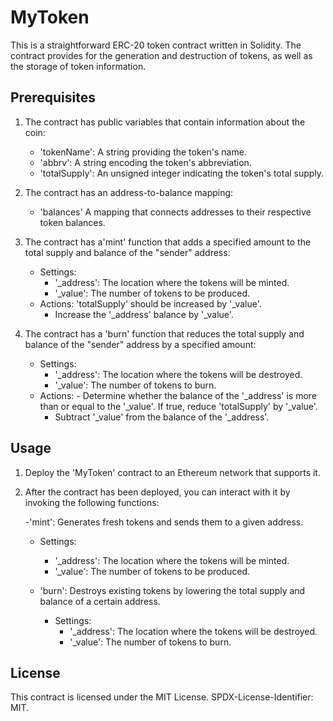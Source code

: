 # MyToken 

This is a straightforward ERC-20 token contract written in Solidity. The contract provides for the generation and destruction of tokens, as well as the storage of token information.

## Prerequisites

1. The contract has public variables that contain information about the coin:
   - 'tokenName': A string providing the token's name.
   - 'abbrv': A string encoding the token's abbreviation.
   - 'totalSupply': An unsigned integer indicating the token's total supply.


2. The contract has an address-to-balance mapping:
   - 'balances' A mapping that connects addresses to their respective token balances.

3. The contract has a'mint' function that adds a specified amount to the total supply and balance of the "sender" address:
   - Settings:
     - '_address': The location where the tokens will be minted.
     - '_value': The number of tokens to be produced.
   - Actions: 'totalSupply' should be increased by '_value'.
     - Increase the '_address' balance by '_value'.


4. The contract has a 'burn' function that reduces the total supply and balance of the "sender" address by a specified amount:
   - Settings:
     - '_address': The location where the tokens will be destroyed.
     - '_value': The number of tokens to burn.
   - Actions: - Determine whether the balance of the '_address' is more than or equal to the '_value'.
     If true, reduce 'totalSupply' by '_value'.
     - Subtract '_value' from the balance of the '_address'.


## Usage

1. Deploy the 'MyToken' contract to an Ethereum network that supports it.

2. After the contract has been deployed, you can interact with it by invoking the following functions:

   -'mint': Generates fresh tokens and sends them to a given address.
     - Settings:
       - '_address': The location where the tokens will be minted.
       - '_value': The number of tokens to be produced.

   - 'burn': Destroys existing tokens by lowering the total supply and balance of a certain address.
     - Settings:
       - '_address': The location where the tokens will be destroyed.
       - '_value': The number of tokens to burn.



## License

This contract is licensed under the MIT License. SPDX-License-Identifier: MIT.
